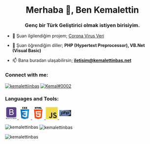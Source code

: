 <h1 align="center">Merhaba 👋, Ben Kemalettin</h1>
<h3 align="center">Genç bir Türk Geliştirici olmak istiyen birisiyim.</h3>

- 🔭 Şuan ilgilendiğim projem; [Corona Virus Veri](https://github.com/kemalettinbas/Corona-Virus-Veri)

- 🌱 Şuan öğrendiğim diller; **PHP (Hypertext Preprocessor), VB.Net (Visual Basic)**

- 📫 Bana buradan ulaşabilirsin; **iletisim@kemalettinbas.net**

<h3 align="left">Connect with me:</h3>
<p align="left">
<a href="https://instagram.com/kemalettiinbas" target="blank"><img align="center" src="https://raw.githubusercontent.com/rahuldkjain/github-profile-readme-generator/master/src/images/icons/Social/instagram.svg" alt="kemalettiinbas" height="30" width="40" /></a>
<a href="https://discord.gg/Kemal#0002" target="blank"><img align="center" src="https://raw.githubusercontent.com/rahuldkjain/github-profile-readme-generator/master/src/images/icons/Social/discord.svg" alt="Kemal#0002" height="30" width="40" /></a>
</p>

<h3 align="left">Languages and Tools:</h3>
<p align="left"> <a href="https://getbootstrap.com" target="_blank"> <img src="https://raw.githubusercontent.com/devicons/devicon/master/icons/bootstrap/bootstrap-plain-wordmark.svg" alt="bootstrap" width="40" height="40"/> </a> <a href="https://www.w3schools.com/css/" target="_blank"> <img src="https://raw.githubusercontent.com/devicons/devicon/master/icons/css3/css3-original-wordmark.svg" alt="css3" width="40" height="40"/> </a> <a href="https://www.w3.org/html/" target="_blank"> <img src="https://raw.githubusercontent.com/devicons/devicon/master/icons/html5/html5-original-wordmark.svg" alt="html5" width="40" height="40"/> </a> <a href="https://developer.mozilla.org/en-US/docs/Web/JavaScript" target="_blank"> <img src="https://raw.githubusercontent.com/devicons/devicon/master/icons/javascript/javascript-original.svg" alt="javascript" width="40" height="40"/> </a> <a href="https://www.php.net" target="_blank"> <img src="https://raw.githubusercontent.com/devicons/devicon/master/icons/php/php-original.svg" alt="php" width="40" height="40"/> </a> </p>

<p><img align="left" src="https://github-readme-stats.vercel.app/api/top-langs?username=kemalettinbas&show_icons=true&locale=en&theme=dark" alt="kemalettinbas" /></p>

<p>&nbsp;<img align="center" src="https://github-readme-stats.vercel.app/api?username=kemalettinbas&show_icons=true&locale=en&theme=dark" alt="kemalettinbas" /></p>

<p align="left"> <img src="https://komarev.com/ghpvc/?username=kemalettinbas&label=Profile%20views&color=0e75b6&style=flat" alt="kemalettinbas" /> </p>
